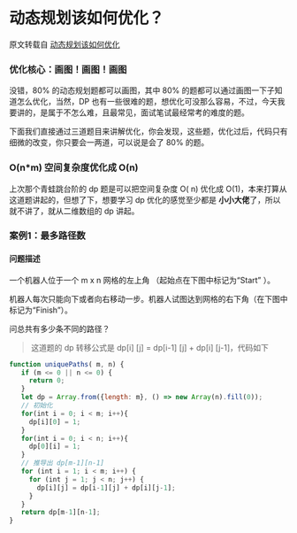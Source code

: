 # 动态规划该如何优化？

原文转载自 [动态规划该如何优化](https://mp.weixin.qq.com/s/FA5lyv2VnsP4XM0wUz0JlQ)



### 优化核心：画图！画图！画图

没错，80% 的动态规划题都可以画图，其中 80% 的题都可以通过画图一下子知道怎么优化，当然，DP 也有一些很难的题，想优化可没那么容易，不过，今天我要讲的，是属于不怎么难，且最常见，面试笔试最经常考的难度的题。

下面我们直接通过三道题目来讲解优化，你会发现，这些题，优化过后，代码只有细微的改变，你只要会一两道，可以说是会了 80% 的题。



### O(n*m) 空间复杂度优化成 O(n)

上次那个青蛙跳台阶的 dp 题是可以把空间复杂度 O( n) 优化成 O(1)，本来打算从这道题讲起的，但想了下，想要学习 dp 优化的感觉至少都是 **小小大佬**了，所以就不讲了，就从二维数组的 dp 讲起。



### 案例1：最多路径数

#### 问题描述

一个机器人位于一个 m x n 网格的左上角 （起始点在下图中标记为“Start” ）。

机器人每次只能向下或者向右移动一步。机器人试图达到网格的右下角（在下图中标记为“Finish”）。

问总共有多少条不同的路径？

> 这道题的 dp 转移公式是 dp[i] [j] = dp[i-1] [j] + dp[i] [j-1]，代码如下

```js
function uniquePaths( m, n) {
   if (m <= 0 || n <= 0) {
     return 0;
   }
   let dp = Array.from({length: m}, () => new Array(n).fill(0));
   // 初始化
   for(int i = 0; i < m; i++){
     dp[i][0] = 1;
   }
   for(int i = 0; i < n; i++){
     dp[0][i] = 1;
   }
   // 推导出 dp[m-1][n-1]
   for (int i = 1; i < m; i++) {
     for (int j = 1; j < n; j++) {
       dp[i][j] = dp[i-1][j] + dp[i][j-1];
     }
   }
   return dp[m-1][n-1];
}
```



